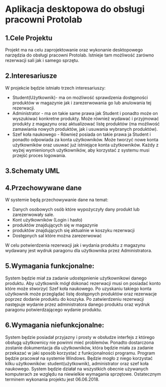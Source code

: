 # Aplikacja desktopowa do obsługi pracowni Protolab

## 1.Cele Projektu
Projekt ma na celu zaprojektowanie oraz wykonanie desktopowego narzędzia do obsługi pracowni Protolab. Istnieje tam możliwość zarówno rezerwacji sali jak i samego sprzętu. 

## 2.Interesariusze
W projekcie będzie istniało trzech interesariuszy:
* Student(Użytkownik)- ma on możliwość sprawdzenia dostępności produktów w magazynie jak i zarezerwowania go lub anulowania tej rezerwacji.
* Administrator - ma on takie same prawa jak Student i ponadto może on wyszukiwać konkretne produkty. Może również wydawać i przyjmować  produkty z magazynu oraz aktualizować listę produktów (ma możliwość zamawiania nowych produktów, jak i usuwania wybranych produktów).
* Szef koła naukowego - Również posiada on takie prawa ja Student i ponadto odpowiada za konta użytkowników. Może tworzyć nowe konta użytkowników oraz usuwać już istniejące konta użytkowników.
Każdy z wyżej wymienionych użytkowników, aby korzystać z systemu musi przejść proces logowania.

## 3.Schematy UML


## 4.Przechowywane dane
W systemie będą przechowywanie dane na temat:
* Danych osobowych osób które wypożyczyły dany produkt lub zarezerwowały sale.
* Kont użytkowników (Login i hasło)
* produktów znajdujących się w magazynie
* produktów znajdujących się aktualnie w koszyku rezerwacji
* Dostępnych sal które można zarezerwować

W celu potwierdzenia rezerwacji jak i wydania produktu z magazynu wydawany jest wydruk paragonu dla użytkownika przez Administratora.




## 5.Wymagania funkcjonalne:
System będzie miał za zadanie udostępnienie użytkownikowi danego produktu. Aby użytkownik mógł dokonać rezerwacji musi on posiadać konto które może stworzyć Szef koła naukowego. Po uzyskaniu takiego konta użytkownik może przeglądać listę dostępnych produktów oraz rezerwacje poprzez dodanie produktu do koszyka. Po zatwierdzeniu rezerwacji następuje wydanie przez administratora danego produktu oraz wydruk paragonu potwierdzającego wydanie produktu.
## 6.Wymagania niefunkcjonalne:
System będzie posiadał przyjazny i prosty w obsłudze interfejs z którego obsługą użytkownicy nie powinni mieć problemów. Ponadto dostarczona zostanie dokumentacja dla użytkowników, która będzie miała za zadanie przekazać w jaki sposób korzystać z funkcjonalności programu. Program będzie pracował na systemie Windows. Będzie mogło z niego korzystać kilku użytkowników: student(użytkownik), administrator oraz szef koła naukowego. System będzie działał na wszystkich obecnie używanych komputerach ze względu na niewielkie wymagania sprzętowe. Ostatecznym terminem wykonania projektu jest 06.06.2018.
